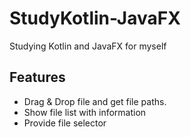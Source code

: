 StudyKotlin-JavaFX
==================

Studying Kotlin and JavaFX for myself

## Features

* Drag & Drop file and get file paths.
* Show file list with information
* Provide file selector

